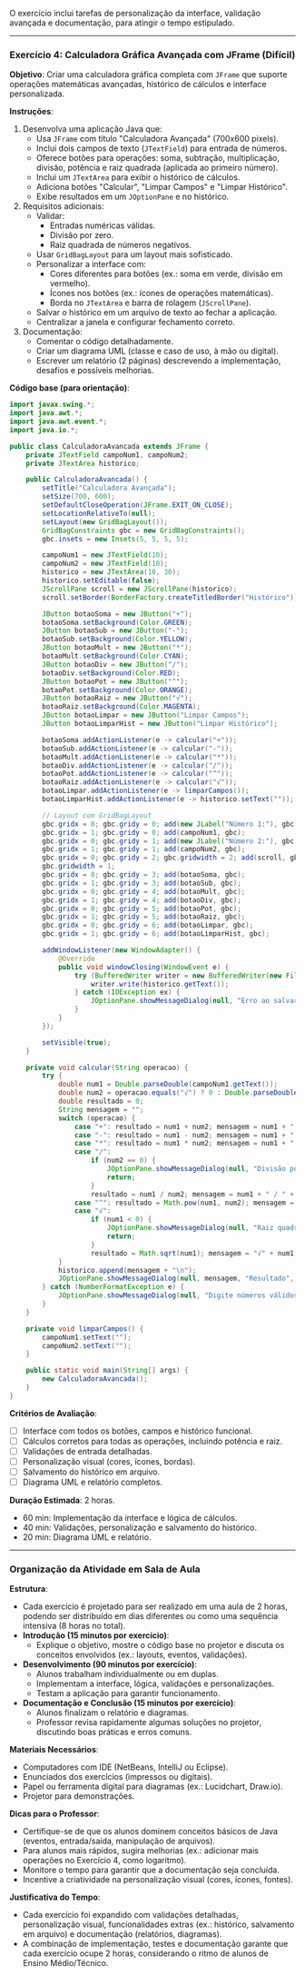 O exercício inclui tarefas de personalização da interface, validação avançada e documentação, para atingir o tempo estipulado.

---

### **Exercício 4: Calculadora Gráfica Avançada com JFrame (Difícil)**

**Objetivo**: Criar uma calculadora gráfica completa com `JFrame` que suporte operações matemáticas avançadas, histórico de cálculos e interface personalizada.

**Instruções**:
1. Desenvolva uma aplicação Java que:
   - Usa `JFrame` com título "Calculadora Avançada" (700x600 pixels).
   - Inclui dois campos de texto (`JTextField`) para entrada de números.
   - Oferece botões para operações: soma, subtração, multiplicação, divisão, potência e raiz quadrada (aplicada ao primeiro número).
   - Inclui um `JTextArea` para exibir o histórico de cálculos.
   - Adiciona botões "Calcular", "Limpar Campos" e "Limpar Histórico".
   - Exibe resultados em um `JOptionPane` e no histórico.
2. Requisitos adicionais:
   - Validar:
     - Entradas numéricas válidas.
     - Divisão por zero.
     - Raiz quadrada de números negativos.
   - Usar `GridBagLayout` para um layout mais sofisticado.
   - Personalizar a interface com:
     - Cores diferentes para botões (ex.: soma em verde, divisão em vermelho).
     - Ícones nos botões (ex.: ícones de operações matemáticas).
     - Borda no `JTextArea` e barra de rolagem (`JScrollPane`).
   - Salvar o histórico em um arquivo de texto ao fechar a aplicação.
   - Centralizar a janela e configurar fechamento correto.
3. Documentação:
   - Comentar o código detalhadamente.
   - Criar um diagrama UML (classe e caso de uso, à mão ou digital).
   - Escrever um relatório (2 páginas) descrevendo a implementação, desafios e possíveis melhorias.

**Código base (para orientação)**:
```java
import javax.swing.*;
import java.awt.*;
import java.awt.event.*;
import java.io.*;

public class CalculadoraAvancada extends JFrame {
    private JTextField campoNum1, campoNum2;
    private JTextArea historico;

    public CalculadoraAvancada() {
        setTitle("Calculadora Avançada");
        setSize(700, 600);
        setDefaultCloseOperation(JFrame.EXIT_ON_CLOSE);
        setLocationRelativeTo(null);
        setLayout(new GridBagLayout());
        GridBagConstraints gbc = new GridBagConstraints();
        gbc.insets = new Insets(5, 5, 5, 5);

        campoNum1 = new JTextField(10);
        campoNum2 = new JTextField(10);
        historico = new JTextArea(10, 30);
        historico.setEditable(false);
        JScrollPane scroll = new JScrollPane(historico);
        scroll.setBorder(BorderFactory.createTitledBorder("Histórico"));

        JButton botaoSoma = new JButton("+");
        botaoSoma.setBackground(Color.GREEN);
        JButton botaoSub = new JButton("-");
        botaoSub.setBackground(Color.YELLOW);
        JButton botaoMult = new JButton("*");
        botaoMult.setBackground(Color.CYAN);
        JButton botaoDiv = new JButton("/");
        botaoDiv.setBackground(Color.RED);
        JButton botaoPot = new JButton("^");
        botaoPot.setBackground(Color.ORANGE);
        JButton botaoRaiz = new JButton("√");
        botaoRaiz.setBackground(Color.MAGENTA);
        JButton botaoLimpar = new JButton("Limpar Campos");
        JButton botaoLimparHist = new JButton("Limpar Histórico");

        botaoSoma.addActionListener(e -> calcular("+"));
        botaoSub.addActionListener(e -> calcular("-"));
        botaoMult.addActionListener(e -> calcular("*"));
        botaoDiv.addActionListener(e -> calcular("/"));
        botaoPot.addActionListener(e -> calcular("^"));
        botaoRaiz.addActionListener(e -> calcular("√"));
        botaoLimpar.addActionListener(e -> limparCampos());
        botaoLimparHist.addActionListener(e -> historico.setText(""));

        // Layout com GridBagLayout
        gbc.gridx = 0; gbc.gridy = 0; add(new JLabel("Número 1:"), gbc);
        gbc.gridx = 1; gbc.gridy = 0; add(campoNum1, gbc);
        gbc.gridx = 0; gbc.gridy = 1; add(new JLabel("Número 2:"), gbc);
        gbc.gridx = 1; gbc.gridy = 1; add(campoNum2, gbc);
        gbc.gridx = 0; gbc.gridy = 2; gbc.gridwidth = 2; add(scroll, gbc);
        gbc.gridwidth = 1;
        gbc.gridx = 0; gbc.gridy = 3; add(botaoSoma, gbc);
        gbc.gridx = 1; gbc.gridy = 3; add(botaoSub, gbc);
        gbc.gridx = 0; gbc.gridy = 4; add(botaoMult, gbc);
        gbc.gridx = 1; gbc.gridy = 4; add(botaoDiv, gbc);
        gbc.gridx = 0; gbc.gridy = 5; add(botaoPot, gbc);
        gbc.gridx = 1; gbc.gridy = 5; add(botaoRaiz, gbc);
        gbc.gridx = 0; gbc.gridy = 6; add(botaoLimpar, gbc);
        gbc.gridx = 1; gbc.gridy = 6; add(botaoLimparHist, gbc);

        addWindowListener(new WindowAdapter() {
            @Override
            public void windowClosing(WindowEvent e) {
                try (BufferedWriter writer = new BufferedWriter(new FileWriter("historico.txt"))) {
                    writer.write(historico.getText());
                } catch (IOException ex) {
                    JOptionPane.showMessageDialog(null, "Erro ao salvar histórico!", "Erro", JOptionPane.ERROR_MESSAGE);
                }
            }
        });

        setVisible(true);
    }

    private void calcular(String operacao) {
        try {
            double num1 = Double.parseDouble(campoNum1.getText());
            double num2 = operacao.equals("√") ? 0 : Double.parseDouble(campoNum2.getText());
            double resultado = 0;
            String mensagem = "";
            switch (operacao) {
                case "+": resultado = num1 + num2; mensagem = num1 + " + " + num2 + " = " + resultado; break;
                case "-": resultado = num1 - num2; mensagem = num1 + " - " + num2 + " = " + resultado; break;
                case "*": resultado = num1 * num2; mensagem = num1 + " * " + num2 + " = " + resultado; break;
                case "/":
                    if (num2 == 0) {
                        JOptionPane.showMessageDialog(null, "Divisão por zero não permitida!", "Erro", JOptionPane.ERROR_MESSAGE);
                        return;
                    }
                    resultado = num1 / num2; mensagem = num1 + " / " + num2 + " = " + resultado; break;
                case "^": resultado = Math.pow(num1, num2); mensagem = num1 + " ^ " + num2 + " = " + resultado; break;
                case "√":
                    if (num1 < 0) {
                        JOptionPane.showMessageDialog(null, "Raiz quadrada de número negativo não permitida!", "Erro", JOptionPane.ERROR_MESSAGE);
                        return;
                    }
                    resultado = Math.sqrt(num1); mensagem = "√" + num1 + " = " + resultado; break;
            }
            historico.append(mensagem + "\n");
            JOptionPane.showMessageDialog(null, mensagem, "Resultado", JOptionPane.INFORMATION_MESSAGE);
        } catch (NumberFormatException e) {
            JOptionPane.showMessageDialog(null, "Digite números válidos!", "Erro", JOptionPane.ERROR_MESSAGE);
        }
    }

    private void limparCampos() {
        campoNum1.setText("");
        campoNum2.setText("");
    }

    public static void main(String[] args) {
        new CalculadoraAvancada();
    }
}
```

**Critérios de Avaliação**:
- [ ] Interface com todos os botões, campos e histórico funcional.
- [ ] Cálculos corretos para todas as operações, incluindo potência e raiz.
- [ ] Validações de entrada detalhadas.
- [ ] Personalização visual (cores, ícones, bordas).
- [ ] Salvamento do histórico em arquivo.
- [ ] Diagrama UML e relatório completos.

**Duração Estimada**: 2 horas.
- 60 min: Implementação da interface e lógica de cálculos.
- 40 min: Validações, personalização e salvamento do histórico.
- 20 min: Diagrama UML e relatório.

---

### **Organização da Atividade em Sala de Aula**

**Estrutura**:
- Cada exercício é projetado para ser realizado em uma aula de 2 horas, podendo ser distribuído em dias diferentes ou como uma sequência intensiva (8 horas no total).
- **Introdução (15 minutos por exercício)**:
  - Explique o objetivo, mostre o código base no projetor e discuta os conceitos envolvidos (ex.: layouts, eventos, validações).
- **Desenvolvimento (90 minutos por exercício)**:
  - Alunos trabalham individualmente ou em duplas.
  - Implementam a interface, lógica, validações e personalizações.
  - Testam a aplicação para garantir funcionamento.
- **Documentação e Conclusão (15 minutos por exercício)**:
  - Alunos finalizam o relatório e diagramas.
  - Professor revisa rapidamente algumas soluções no projetor, discutindo boas práticas e erros comuns.

**Materiais Necessários**:
- Computadores com IDE (NetBeans, IntelliJ ou Eclipse).
- Enunciados dos exercícios (impressos ou digitais).
- Papel ou ferramenta digital para diagramas (ex.: Lucidchart, Draw.io).
- Projetor para demonstrações.

**Dicas para o Professor**:
- Certifique-se de que os alunos dominem conceitos básicos de Java (eventos, entrada/saída, manipulação de arquivos).
- Para alunos mais rápidos, sugira melhorias (ex.: adicionar mais operações no Exercício 4, como logaritmo).
- Monitore o tempo para garantir que a documentação seja concluída.
- Incentive a criatividade na personalização visual (cores, ícones, fontes).

**Justificativa do Tempo**:
- Cada exercício foi expandido com validações detalhadas, personalização visual, funcionalidades extras (ex.: histórico, salvamento em arquivo) e documentação (relatórios, diagramas).
- A combinação de implementação, testes e documentação garante que cada exercício ocupe 2 horas, considerando o ritmo de alunos de Ensino Médio/Técnico.